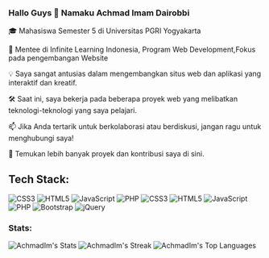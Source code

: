 ### Hallo Guys 👋 Namaku Achmad Imam Dairobbi

<p>🎓 Mahasiswa Semester 5 di Universitas PGRI Yogyakarta</p>
<p>🚀 Mentee di Infinite Learning Indonesia, Program Web Development,Fokus pada pengembangan Website</p>
<p>💡 Saya sangat antusias dalam mengembangkan situs web dan aplikasi yang interaktif dan kreatif.</p>
<p>🛠️ Saat ini, saya bekerja pada beberapa proyek web yang melibatkan teknologi-teknologi yang saya pelajari.</p>
<p>📫 Jika Anda tertarik untuk berkolaborasi atau berdiskusi, jangan ragu untuk menghubungi saya!</p>

🔗 Temukan lebih banyak proyek dan kontribusi saya di sini.

## Tech Stack:
![CSS3](https://img.shields.io/badge/css3-%231572B6.svg?style=for-the-badge&logo=css3&logoColor=white) ![HTML5](https://img.shields.io/badge/html5-%23E34F26.svg?style=for-the-badge&logo=html5&logoColor=white)  ![JavaScript](https://img.shields.io/badge/javascript-%23323330.svg?style=for-the-badge&logo=javascript&logoColor=%23F7DF1E) ![PHP](https://img.shields.io/badge/php-%23777BB4.svg?style=for-the-badge&logo=php&logoColor=white)
![CSS3](https://img.shields.io/badge/css3-%231572B6.svg?style=for-the-badge&logo=css3&logoColor=white) ![HTML5](https://img.shields.io/badge/html5-%23E34F26.svg?style=for-the-badge&logo=html5&logoColor=white)  ![JavaScript](https://img.shields.io/badge/javascript-%23323330.svg?style=for-the-badge&logo=javascript&logoColor=%23F7DF1E) ![PHP](https://img.shields.io/badge/php-%23777BB4.svg?style=for-the-badge&logo=php&logoColor=white) ![Bootstrap](https://img.shields.io/badge/bootstrap-%238511FA.svg?style=for-the-badge&logo=bootstrap&logoColor=white) ![jQuery](https://img.shields.io/badge/jquery-%230769AD.svg?style=for-the-badge&logo=jquery&logoColor=white)

### Stats:

![AchmadIm's Stats](https://github-readme-stats.vercel.app/api?username=AchmadIm&theme=merko&show_icons=true&hide_border=true&count_private=true)
![AchmadIm's Streak](https://github-readme-streak-stats.herokuapp.com/?user=AchmadIm&theme=merko&hide_border=true)
![AchmadIm's Top Languages](https://github-readme-stats.vercel.app/api/top-langs/?username=AchmadIm&theme=merko&show_icons=true&hide_border=true&layout=compact)



<!--
**AchmadIm/AchmadIm** is a ✨ _special_ ✨ repository because its `README.md` (this file) appears on your GitHub profile.

Here are some ideas to get you started:

- 🔭 I’m currently working on ...
- 🌱 I’m currently learning ...
- 👯 I’m looking to collaborate on ...
- 🤔 I’m looking for help with ...
- 💬 Ask me about ...
- 📫 How to reach me: ...
- 😄 Pronouns: ...
- ⚡ Fun fact: ...
-->
